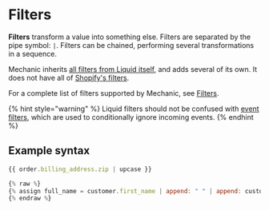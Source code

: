 # Filters

**Filters** transform a value into something else. Filters are separated by the pipe symbol: `|`. Filters can be chained, performing several transformations in a sequence.

Mechanic inherits [all filters from Liquid itself](https://shopify.github.io/liquid/), and adds several of its own. It does not have all of [Shopify's filters](https://shopify.dev/docs/themes/liquid/reference/filters).

For a complete list of filters supported by Mechanic, see [Filters](../filters.md).

{% hint style="warning" %}
Liquid filters should not be confused with [event filters](../../events/filters.md), which are used to conditionally ignore incoming events.
{% endhint %}

## Example syntax

```javascript
{{ order.billing_address.zip | upcase }}

{% raw %}
{% assign full_name = customer.first_name | append: " " | append: customer.last_name %}
{% endraw %}
```
